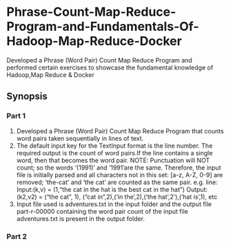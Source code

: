 # Phrase-Count-Map-Reduce-Program-and-Fundamentals-Of-Hadoop-Map-Reduce-Docker
Developed a Phrase (Word Pair) Count Map Reduce Program and performed certain exercises to showcase the fundamental knowledge of Hadoop,Map Reduce & Docker
## Synopsis
### Part 1
1. Developed a Phrase (Word Pair) Count Map Reduce Program that counts word pairs taken sequentially in lines of text.
2. The default input key for the TextInput format is the line number. The required output is the count of word pairs.If the line contains a single word, then that becomes the word pair. 
NOTE: Punctuation will NOT count; so the words ‘(1991)’ and ‘1991’are the same. Therefore, the input file is initially parsed and all characters not in this set: [a-z, A-Z, 0-9] are removed; ‘the-cat’ and ‘the cat’ are counted as the same pair.
e.g. line:
Input:(k,v) = (1,“the cat in the hat is the best cat in the hat”)
Output:(k2,v2) = (“the cat”, 1), (“cat in”,2),(‘in the’,2),(‘the hat’,2’),(‘hat is’,1), etc
3. Input file used is adventures.txt in the input folder and the output file part-r-00000 containing the word pair count of the input file adventures.txt is present in the output folder.    
### Part 2
